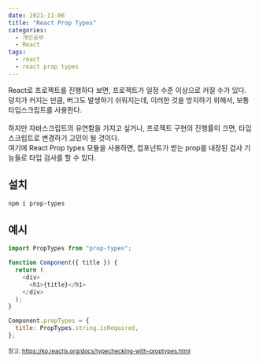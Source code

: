 ```yaml
---
date: 2021-11-06
title: "React Prop Types"
categories:
  - 개인공부
  - React
tags:
  - react
  - react prop types
---
```


React로 프로젝트를 진행하다 보면, 프로젝트가 일정 수준 이상으로 커질 수가 있다.  
덩치가 커지는 만큼, 버그도 발생하기 쉬워지는데, 이러한 것을 방지하기 위해서, 보통 타입스크립트를 사용한다.  
<br>
하지만 자바스크립트의 유연함을 가지고 싶거나, 프로젝트 구현의 진행률이 크면, 타입스크립트로 변경하기 고민이 될 것이다.  
여기에 React Prop types 모듈을 사용하면, 컴포넌트가 받는 prop를 내장된 검사 기능들로 타입 검사를 할 수 있다.

## 설치

```bash
npm i prop-types
```

## 예시

```js
import PropTypes from "prop-types";

function Component({ title }) {
  return (
    <div>
      <h1>{title}</h1>
    </div>
  );
}

Component.propTypes = {
  title: PropTypes.string.isRequired,
};
```

<sub>참고: https://ko.reactjs.org/docs/typechecking-with-proptypes.html</sub>
